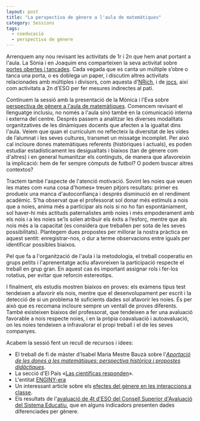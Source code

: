 ```yaml
---
layout: post
title: "La perspectiva de gènere a l'aula de matemàtiques"
category: Sessions
tags:
  - coeducació
  - perspectiva de gènere
---
```


Arrenquem any nou revisant les activitats de 1r i 2n que hem anat portant a l'aula. La Sònia i en Joaquim ens comparteixen la seva activitat sobre [portes obertes i tancades](https://drive.google.com/drive/u/1/folders/1X1EC9g9RzNcdjdNcvlwTQzma-M5J3h1H). Cada vegada que es canta un múltiple s’obre o tanca una porta, o es doblega un paper, i discutim altres activitats relacionades amb múltiples i divisors, com aquesta d'[NRich](https://nrich.maths.org/factorsandmultiples), i de [jocs](https://docs.google.com/document/d/1vNcw-OlgWGdOg99mUyQe3ZYlcodMeZZwili9-D90RC8/edit), així com activitats a 2n d'ESO per fer mesures indirectes al pati.

Continuem la sessió amb la presentació de la Mònica i l'Eva sobre [perspectiva de gènere a l'aula de matemàtiques](https://drive.google.com/file/d/1osUzpj4MVowr0UekI5CbeesuzRhJJO_T/view). Comencem revisant el llenguatge inclusiu, no només a l'aula sinó també en la comunicació interna i externa del centre. Després passem a analitzar les diverses modalitats organitzatives de les dinàmiques docents que afecten a la igualtat dins l'aula. Veiem que quan el currículum no reflecteix la diversitat de les vides de l’alumnat i les seves cultures, transmet un missatge incomplet. Per això cal incloure dones matemàtiques referents (històriques i actuals), es poden estudiar estadísticament les desigualtats i biaixos (tan de gènere com d'altres) i en general humanitzar els continguts, de manera que afavoreixin la implicació: hem de fer sempre còmputs de futbol? O podem buscar altres contextos?

Tractem també l'aspecte de l'atenció motivació. Sovint les noies que veuen les mates com «una cosa d'homes» treuen pitjors resultats: primer es produeix una manca d'autoconfiança i després disminució en el rendiment acadèmic. S'ha observat que el professorat sol donar més estímuls a nois que a noies, anima més a participar als nois si no ho fan espontàniament, sol haver-hi més actituds paternalistes amb noies i més empoderament amb els nois i a les noies se'ls solen atribuir els èxits a l’esforç, mentre que als nois més a la capacitat (es considera que treballen per sota de les seves possibilitats). Plantegem dues propostes per millorar la nostra pràctica en aquest sentit: enregistrar-nos, o dur a terme observacions entre iguals per identificar possibles biaixos.

Pel que fa a l'organització de l'aula i la metodologia, el treball cooperatiu en grups petits i l'aprenentatge actiu afavoreixen la participació respecte el treball en grup gran. En aquest cas és important assignar rols i fer-los rotatius, per evitar que reforcin estereotips.

I finalment, els estudis mostren biaixos en proves: els exàmens tipus test tendeixen a afavorir els nois, mentre que el desenvolupament per escrit i la detecció de si un problema té suficients dades sol afavorir les noies. És per això que es recomana incloure sempre un ventall de proves diferents. També existeixen biaixos del professorat, que tendeixen a fer una avaluació favorable a nois respecte noies, i en la pròpia coavaluació i autoavaluació, on les noies tendeixen a infravalorar el propi treball i el de les seves companyes.

Acabem la sessió fent un recull de recursos i idees:
- El treball de fi de màster d'Isabel Maria Mestre Bauzà sobre l'_[Aportació de les dones a les matemàtiques: perspectiva històrica i propostes didàctiques](https://dspace.uib.es/xmlui/bitstream/handle/11201/146860/tfm_2015-16_MFPR_imb214_292.pdf?sequence=1&isAllowed=y)_.
- La secció d'El País «[Las científicas responden](https://elpais.com/ciencia/las-cientificas-responden/)».
- L'entitat [ENGINY-era](https://www.enginy-era.com/?lang=ca)
- Un interessant article sobre els [efectes del gènere en les interaccions a classe](https://link.springer.com/article/10.1023/A:1014892408105).
- Els resultats de l'[avaluació de 4t d'ESO del Consell Superior d'Avaluació del Sistema Educatiu](http://csda.gencat.cat/web/.content/home/arees-actuacio/publicacions/quaderns-avaluacio/quaderns-avaluacio-49/quaderns-avaluacio-enllac-49.pdf), que en alguns indicadors presenten dades diferenciades per gènere.
